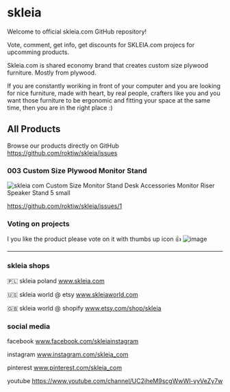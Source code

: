 # skleia
Welcome to official skleia.com GitHub repository!

Vote, comment, get info, get discounts for SKLEIA.com projecs for upcomming products.

Skleia.com is shared economy brand that creates custom size plywood furniture. Mostly from plywood.

If you are constantly woriking in front of your computer and you are looking for nice furniture, made with heart, by real people, crafters like you and you want those furniture to be ergonomic and fitting your space at the same time, then you are in the right place :)


## All Products
Browse our products directly on GitHub
https://github.com/roktiw/skleia/issues

### 003 Custom Size Plywood Monitor Stand
![skleia com Custom Size Monitor Stand Desk Accessories Monitor Riser Speaker Stand 5 small](https://user-images.githubusercontent.com/6304323/115061652-bec3be80-9ee9-11eb-948f-2a46c47db40d.jpeg)

https://github.com/roktiw/skleia/issues/1


### Voting on projects
I you like the product please vote on it with thumbs up icon 👍
![image](https://user-images.githubusercontent.com/6304323/115060898-b323c800-9ee8-11eb-99f2-a8cbcc9f9716.png)

---
### skleia shops

🇵🇱 skleia poland www.skleia.com

🇺🇸 skleia world @ etsy www.skleiaworld.com

🇬🇧 skleia world @ shopify www.etsy.com/shop/skleia

### social media

facebook www.facebook.com/skleiainstagram

instagram www.instagram.com/skleia_com

pinterest www.pinterest.com/skleia_com

youtube https://www.youtube.com/channel/UC2jheM9scgWwWl-vyVeZy7w
